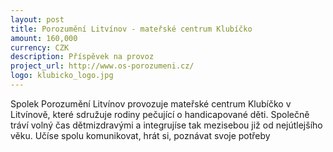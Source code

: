 ```yaml
---
layout: post
title: Porozumění Litvínov - mateřské centrum Klubíčko
amount: 160,000
currency: CZK
description: Příspěvek na provoz
project_url: http://www.os-porozumeni.cz/ 
logo: klubicko_logo.jpg
---
```

Spolek Porozumění Litvínov provozuje mateřské centrum Klubíčko v Litvínově, které sdružuje rodiny pečující o handicapované děti. Společně tráví volný čas dětmizdravými a integrujíse tak mezisebou již od nejútlejšího věku. Učíse spolu komunikovat,
hrát si, poznávat svoje potřeby
